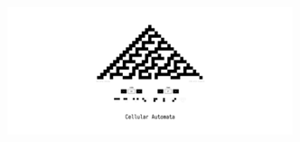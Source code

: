 ![cellular-automata](https://raw.githubusercontent.com/sunflowerseastar/cellular-automata/master/cellular-automata.png "cellular-automata")
